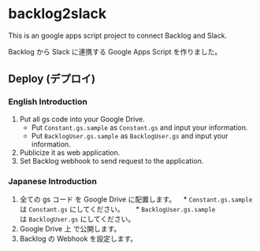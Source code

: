 # backlog2slack

This is an google apps script project to connect Backlog and Slack.  

Backlog から Slack に連携する Google Apps Script を作りました。

## Deploy (デプロイ)

### English Introduction

1. Put all gs code into your Google Drive.  
    * Put `Constant.gs.sample` as `Constant.gs` and input your information.
    * Put `BacklogUser.gs.sample` as `BacklogUser.gs` and input your information.
1. Publicize it as web application.
1. Set Backlog webhook to send request to the application.

### Japanese Introduction

1. 全ての gs コード を Google Drive に配置します。
    * `Constant.gs.sample` は `Constant.gs` にしてください。  
    * `BacklogUser.gs.sample` は `BacklogUser.gs` にしてください。
1. Google Drive 上 で公開します。
1. Backlog の Webhook を設定します。
